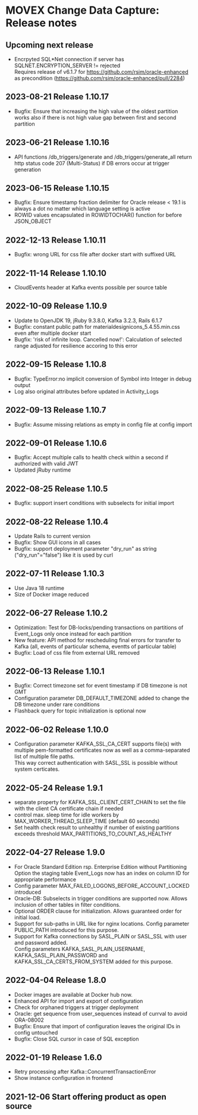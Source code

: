# MOVEX Change Data Capture: Release notes
## Upcoming next release
- Encrpyted SQL*Net connection if server has SQLNET.ENCRYPTION_SERVER != rejected<br>
  Requires release of v6.1.7 for https://github.com/rsim/oracle-enhanced as precondition (https://github.com/rsim/oracle-enhanced/pull/2284)

## 2023-08-21 Release 1.10.17
- Bugfix: Ensure that increasing the high value of the oldest partition works also if there is not high value gap between first and second partition  

## 2023-06-21 Release 1.10.16
- API functions /db_triggers/generate and /db_triggers/generate_all return http status code 207 (Multi-Status) if DB errors occur at trigger generation

## 2023-06-15 Release 1.10.15
- Bugfix: Ensure timestamp fraction delimiter for Oracle release < 19.1 is always a dot no matter which language setting is active
- ROWID values encapsulated in ROWIDTOCHAR() function for before JSON_OBJECT

## 2022-12-13 Release 1.10.11
- Bugfix: wrong URL for css file after docker start with suffixed URL

## 2022-11-14 Release 1.10.10
- CloudEvents header at Kafka events possible per source table

## 2022-10-09 Release 1.10.9
- Update to OpenJDK 19, jRuby 9.3.8.0, Kafka 3.2.3, Rails 6.1.7
- Bugfix: constant public path for materialdesignicons_5.4.55.min.css even after multiple docker start
- Bugfix: 'risk of infinite loop. Cancelled now!': Calculation of selected range adjusted for resilience accoring to this error

## 2022-09-15 Release 1.10.8
- Bugfix: TypeError:no implicit conversion of Symbol into Integer in debug output
- Log also original attributes before updated in Activity_Logs

## 2022-09-13 Release 1.10.7
- Bugfix: Assume missing relations as empty in config file at config import

## 2022-09-01 Release 1.10.6
- Bugfix: Accept multiple calls to health check within a second if authorized with valid JWT
- Updated jRuby runtime

## 2022-08-25 Release 1.10.5
- Bugfix: support insert conditions with subselects for initial import

## 2022-08-22 Release 1.10.4
- Update Rails to current version
- Bugfix: Show GUI icons in all cases
- Bugfix: support deployment parameter "dry_run" as string ("dry_run"="false") like it is used by curl

## 2022-07-11 Release 1.10.3
- Use Java 18 runtime
- Size of Docker image reduced

## 2022-06-27 Release 1.10.2
- Optimization: Test for DB-locks/pending transactions on partitions of Event_Logs only once instead for each partition
- New feature: API method for rescheduling final errors for transfer to Kafka (all, events of particular schema, eventts of particular table)
- Bugfix: Load of css file from external URL removed

## 2022-06-13 Release 1.10.1
- Bugfix: Correct timezone set for event timestamp if DB timezone is not GMT
- Configuration parameter DB_DEFAULT_TIMEZONE added to change the DB timezone under rare conditions
- Flashback query for topic initialization is optional now

## 2022-06-02 Release 1.10.0
- Configuration parameter KAFKA_SSL_CA_CERT supports file(s) with multiple pem-formatted certificates now as well as a comma-separated list of multiple file paths.<br>
  This way correct authentication with SASL_SSL is possible without system certicates.

## 2022-05-24 Release 1.9.1
- separate property for KAFKA_SSL_CLIENT_CERT_CHAIN to set the file with the client CA certificate chain if needed
- control max. sleep time for idle workers by MAX_WORKER_THREAD_SLEEP_TIME (default 60 seconds)
- Set health check result to unhealthy if number of existing partitions exceeds threshold MAX_PARTITIONS_TO_COUNT_AS_HEALTHY

## 2022-04-27 Release 1.9.0
- For Oracle Standard Edition rsp. Enterprise Edition without Partitioning Option the staging table Event_Logs now has an index on column ID for appropriate performance
- Config parameter MAX_FAILED_LOGONS_BEFORE_ACCOUNT_LOCKED introduced
- Oracle-DB: Subselects in trigger conditions are supported now. Allows inclusion of other tables in filter conditions.
- Optional ORDER clause for initialization. Allows guaranteed order for initial load.
- Support for sub-paths in URL like for nginx locations. Config parameter PUBLIC_PATH introduced for this purpose.
- Support for Kafka connections by SASL_PLAIN or SASL_SSL with user and password added.<br>
  Config parameters KAFKA_SASL_PLAIN_USERNAME, KAFKA_SASL_PLAIN_PASSWORD and KAFKA_SSL_CA_CERTS_FROM_SYSTEM added for this purpose.

## 2022-04-04 Release 1.8.0
- Docker images are available at Docker hub now.
- Enhanced API for import and export of configuration
- Check for orphaned triggers at trigger deployment
- Oracle: get sequence from user_sequences instead of currval to avoid ORA-08002
- Bugfix: Ensure that import of configuration leaves the original IDs in config untouched
- Bugfix: Close SQL cursor in case of SQL exception

## 2022-01-19 Release 1.6.0
- Retry processing after Kafka::ConcurrentTransactionError
- Show instance configuration in frontend

## 2021-12-06 Start offering product as open source